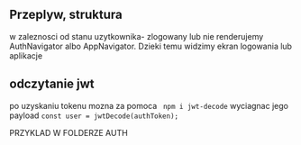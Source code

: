 ## Przeplyw, struktura
w zaleznosci od stanu uzytkownika- zlogowany lub nie renderujemy AuthNavigator albo AppNavigator.
Dzieki temu widzimy ekran logowania lub aplikacje


## odczytanie jwt
po uzyskaniu tokenu mozna za pomoca ` npm i jwt-decode` wyciagnac jego payload
`const user = jwtDecode(authToken);`

PRZYKLAD W FOLDERZE AUTH